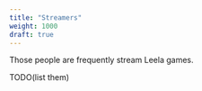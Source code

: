 ```yaml
---
title: "Streamers"
weight: 1000
draft: true
---
```


Those people are frequently stream Leela games.

TODO(list them)